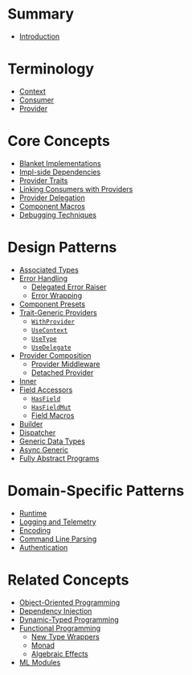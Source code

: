 # Summary

- [Introduction](introduction.md)

# Terminology

- [Context](context.md)
- [Consumer](consumer.md)
- [Provider](provider.md)

# Core Concepts

- [Blanket Implementations](blanket-implementations.md)
- [Impl-side Dependencies](impl-side-dependencies.md)
- [Provider Traits](provider-traits.md)
- [Linking Consumers with Providers](consumer-provider-link.md)
- [Provider Delegation](provider-delegation.md)
- [Component Macros](component-macros.md)
- [Debugging Techniques](debugging-techniques.md)

# Design Patterns

- [Associated Types](associated-types.md)
- [Error Handling](error-handling.md)
    - [Delegated Error Raiser]()
    - [Error Wrapping]()
- [Component Presets]()
- [Trait-Generic Providers]()
    - [`WithProvider`]()
    - [`UseContext`]()
    - [`UseType`]()
    - [`UseDelegate`]()
- [Provider Composition]()
    - [Provider Middleware]()
    - [Detached Provider]()
- [Inner]()
- [Field Accessors]()
    - [`HasField`]()
    - [`HasFieldMut`]()
    - [Field Macros]()
- [Builder]()
- [Dispatcher]()
- [Generic Data Types]()
- [Async Generic]()
- [Fully Abstract Programs]()

# Domain-Specific Patterns

- [Runtime]()
- [Logging and Telemetry]()
- [Encoding]()
- [Command Line Parsing]()
- [Authentication]()

# Related Concepts

- [Object-Oriented Programming]()
- [Dependency Injection]()
- [Dynamic-Typed Programming]()
- [Functional Programming]()
    - [New Type Wrappers]()
    - [Monad]()
    - [Algebraic Effects]()
- [ML Modules]()